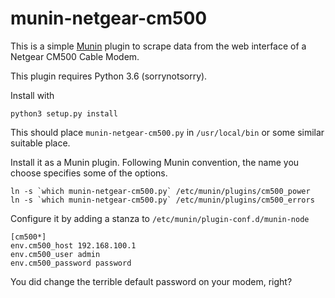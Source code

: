 # munin-netgear-cm500

This is a simple [Munin](http://munin-monitoring.org/) plugin to scrape data
from the web interface of a Netgear CM500 Cable Modem.

This plugin requires Python 3.6 (sorrynotsorry).

Install with
```
python3 setup.py install
```

This should place `munin-netgear-cm500.py` in `/usr/local/bin` or some similar
suitable place.

Install it as a Munin plugin. Following Munin convention, the name you choose
specifies some of the options.

```
ln -s `which munin-netgear-cm500.py` /etc/munin/plugins/cm500_power
ln -s `which munin-netgear-cm500.py` /etc/munin/plugins/cm500_errors
```

Configure it by adding a stanza to `/etc/munin/plugin-conf.d/munin-node`
```
[cm500*]
env.cm500_host 192.168.100.1
env.cm500_user admin
env.cm500_password password
```
You did change the terrible default password on your modem, right?
